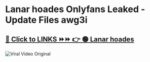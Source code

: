 
 # Lanar hoades Onlyfans Leaked - Update Files awg3i

## <h2><a href="https://clipsfans.com/Lanar_hoades&ref=git">🔗 Click to LINKS ⏩⏩ 👉 🟢 Lanar hoades </a></h2>

<a href="https://clipsfans.com/Lanar_hoades&ref=git" rel="nofollow" data-target="animated-image.originalLink"><img src="https://i.ibb.co.com/xMMVF88/686577567.gif" alt="Viral Video Original" style="max-width: 100%; display: inline-block;" data-target="animated-image.originalImage"></a>

